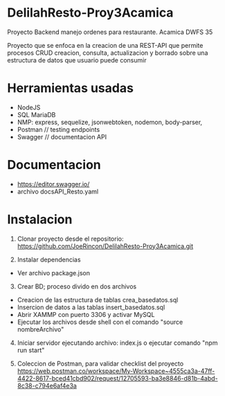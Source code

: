 # DelilahResto-Proy3Acamica
Proyecto Backend manejo ordenes para restaurante. Acamica DWFS 35

Proyecto que se enfoca en la creacion de una REST-API que permite procesos CRUD creacion, consulta, actualizacion y borrado 
sobre una estructura de datos que usuario puede consumir

<h1>Herramientas usadas</h1>

* NodeJS
* SQL MariaDB
* NMP: express, sequelize, jsonwebtoken, nodemon, body-parser, 
* Postman // testing endpoints
* Swagger // documentacion API

<h1>Documentacion</h1>

* https://editor.swagger.io/
* archivo docsAPI_Resto.yaml

<h1>Instalacion</h1>

1. Clonar proyecto desde el repositorio: https://github.com/JoeRincon/DelilahResto-Proy3Acamica.git

2. Instalar dependencias
  * Ver archivo package.json
  
3. Crear BD; proceso divido en dos archivos
  * Creacion de las estructura de tablas crea_basedatos.sql
  * Insercion de datos a las tablas insert_basedatos.sql
  * Abrir XAMMP con puerto 3306 y activar MySQL
  * Ejecutar los archivos desde shell con el comando "source nombreArchivo"
  
4. Iniciar servidor ejecutando archivo: index.js o ejecutar comando "npm run start"

5. Coleccion de Postman, para validar checklist del proyecto
https://web.postman.co/workspace/My-Workspace~4555ca3a-47ff-4422-8617-bced41cbd902/request/12705593-ba3e8846-d81b-4abd-8c38-c794e6af4e3a
